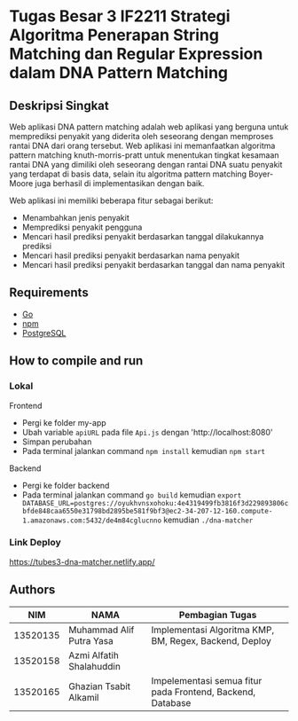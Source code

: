 # Tugas Besar 3 IF2211 Strategi Algoritma Penerapan String Matching dan Regular Expression dalam DNA Pattern Matching

## Deskripsi Singkat

Web aplikasi DNA pattern matching adalah web aplikasi yang berguna untuk memprediksi penyakit yang diderita oleh seseorang dengan memproses rantai DNA dari orang tersebut. Web aplikasi ini memanfaatkan  algoritma pattern matching knuth-morris-pratt untuk menentukan tingkat kesamaan rantai DNA yang dimiliki oleh seseorang dengan rantai DNA suatu penyakit yang terdapat di basis data, selain itu algoritma pattern matching Boyer-Moore juga berhasil di implementasikan dengan baik. 

Web aplikasi ini memiliki beberapa fitur sebagai berikut:
  - Menambahkan jenis penyakit
  - Memprediksi penyakit pengguna
  - Mencari hasil prediksi penyakit berdasarkan tanggal dilakukannya prediksi
  - Mencari hasil prediksi penyakit berdasarkan nama penyakit
  - Mencari hasil prediksi penyakit berdasarkan tanggal dan nama penyakit 

## Requirements

 - [Go](https://go.dev/)
 - [npm](https://www.npmjs.com/)
 - [PostgreSQL](https://www.postgresql.org/)

## How to compile and run

### Lokal

Frontend
- Pergi ke folder my-app
- Ubah variable ``` apiURL ``` pada file ``` Api.js ``` dengan 'http://localhost:8080'
- Simpan perubahan
- Pada terminal jalankan command
``` npm install ```
kemudian
``` npm start ```

Backend
- Pergi ke folder backend
- Pada terminal jalankan command
``` go build ```
kemudian
``` export DATABASE_URL=postgres://oyukhvnsxohoku:4e4319499fb3816f3d229893806cbfde848caa6550e31798bd2895be581f9bf3@ec2-34-207-12-160.compute-1.amazonaws.com:5432/de4m84cglucnno ``` 
kemudian
``` ./dna-matcher ```

### Link Deploy

https://tubes3-dna-matcher.netlify.app/

## Authors

| NIM      | NAMA                          | Pembagian Tugas                                                  |	
|----------|-------------------------------|------------------------------------------------------------------|
| 13520135 | Muhammad Alif Putra Yasa      | Implementasi Algoritma KMP, BM, Regex, Backend, Deploy           |
| 13520158 | Azmi Alfatih Shalahuddin      |                                                                  |
| 13520165 | Ghazian Tsabit Alkamil        | Impelementasi semua fitur pada Frontend, Backend, Database       |
